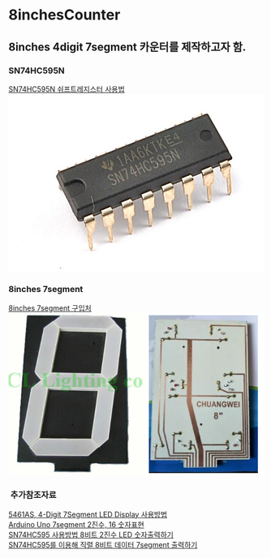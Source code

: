 # 8inchesCounter

## 8inches 4digit 7segment 카운터를 제작하고자 함.  


### SN74HC595N  
[SN74HC595N 쉬프트레지스터 사용법](http://wiki.vctec.co.kr/opensource/arduino/shiftregister)  
![](https://github.com/mtinet/8inchesCounter/blob/master/image/74HC595.jpg?raw=true)  


### 8inches 7segment  
[8inches 7segment 구입처](https://www.aliexpress.com/item/8-8in-Digital-Tube-12V-Common-Anode-8-inches-7-Segment-1-Bit-LED-Display-With/32642152847.html?spm=a2g0s.9042311.0.0.dJRVEN)  
![](https://github.com/mtinet/8inchesCounter/blob/master/image/8inches.png?raw=true)  


###  추가참조자료  
[5461AS, 4-Digit 7Segment LED Display 사용방법](http://docs.whiteat.com/?p=2078)  
[Arduino Uno 7segment 2진수, 16 숫자표현](http://netcast2050.blog.me/220819268641)  
[SN74HC595 사용방법  8비트 2진수 LED 숫자출력하기](http://netcast2050.blog.me/220833707184)  
[SN74HC595를 이용해 직렬 8비트 데이터 7segment 출력하기](https://blog.naver.com/PostView.nhn?blogId=netcast2050&logNo=220836168395&targetKeyword=&targetRecommendationCode=1)  
 
